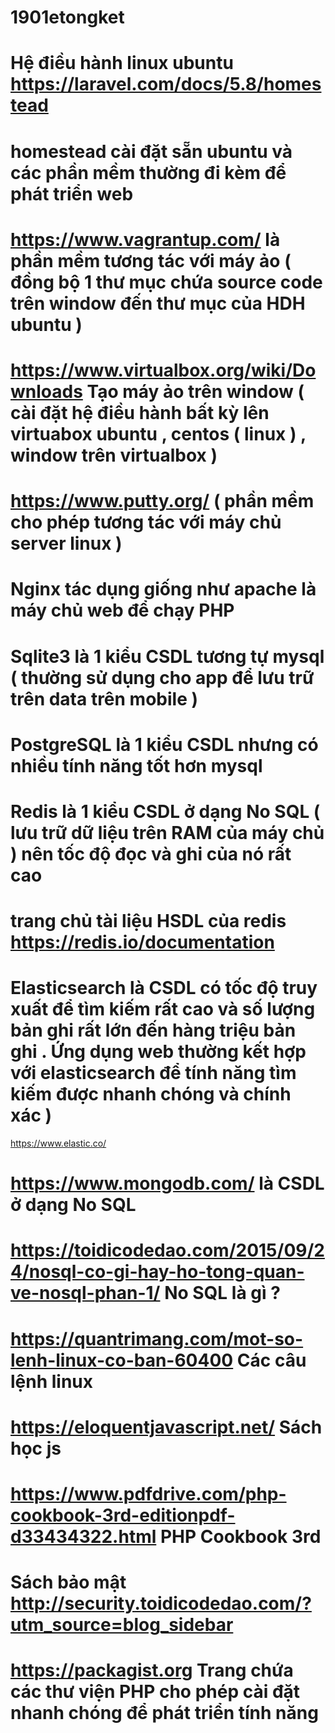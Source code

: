 # 1901etongket
# Hệ điều hành linux ubuntu https://laravel.com/docs/5.8/homestead
# homestead cài đặt sẵn ubuntu và các phần mềm thường đi kèm để phát triển web 
# https://www.vagrantup.com/ là phần mềm tương tác với máy ảo ( đồng bộ 1 thư mục chứa source code trên window đến thư mục của HDH ubuntu )
# https://www.virtualbox.org/wiki/Downloads Tạo máy ảo trên window ( cài đặt hệ điều hành bất kỳ lên virtuabox ubuntu , centos ( linux ) , window trên virtualbox )
# https://www.putty.org/ ( phần mềm cho phép tương tác với máy chủ server linux ) 
# Nginx tác dụng giống như apache là máy chủ web để chạy PHP 
# Sqlite3 là 1 kiểu CSDL tương tự mysql ( thường sử dụng cho app để lưu trữ trên data trên mobile )
# PostgreSQL là 1 kiểu CSDL nhưng có nhiều tính năng tốt hơn mysql 
# Redis là 1 kiểu CSDL ở dạng No SQL ( lưu trữ dữ liệu trên RAM của máy chủ ) nên tốc độ đọc và ghi của nó rất cao 
# trang chủ tài liệu HSDL của redis https://redis.io/documentation 
# Elasticsearch là CSDL có tốc độ truy xuất để tìm kiếm rất cao và số lượng bản ghi rất lớn đến hàng triệu bản ghi . Ứng dụng web thường kết hợp với elasticsearch để tính năng tìm kiếm được nhanh chóng và chính xác ) 
https://www.elastic.co/
# https://www.mongodb.com/ là CSDL ở dạng No SQL 
# https://toidicodedao.com/2015/09/24/nosql-co-gi-hay-ho-tong-quan-ve-nosql-phan-1/ No SQL là gì ?
# https://quantrimang.com/mot-so-lenh-linux-co-ban-60400 Các câu lệnh linux 

# https://eloquentjavascript.net/ Sách học js
# https://www.pdfdrive.com/php-cookbook-3rd-editionpdf-d33434322.html PHP Cookbook 3rd
# Sách bảo mật http://security.toidicodedao.com/?utm_source=blog_sidebar

# https://packagist.org Trang chứa các thư viện PHP cho phép cài đặt nhanh chóng để phát triển tính năng 








